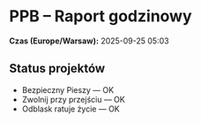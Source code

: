# PPB – Raport godzinowy
**Czas (Europe/Warsaw):** 2025-09-25 05:03

## Status projektów
- Bezpieczny Pieszy — OK
- Zwolnij przy przejściu — OK
- Odblask ratuje życie — OK

